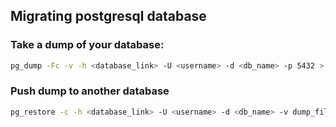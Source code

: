 ## Migrating postgresql database

### Take a dump of your database:
```bash
pg_dump -Fc -v -h <database_link> -U <username> -d <db_name> -p 5432 > dump_file.dump
```

### Push dump to another database
```bash
pg_restore -c -h <database_link> -U <username> -d <db_name> -v dump_file.dump
```
